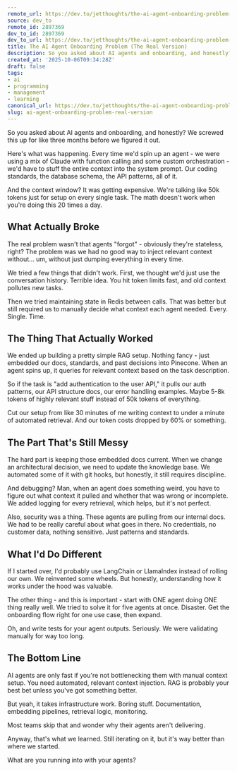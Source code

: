 ```yaml
---
remote_url: https://dev.to/jetthoughts/the-ai-agent-onboarding-problem-the-real-version-4m5l
source: dev_to
remote_id: 2897369
dev_to_id: 2897369
dev_to_url: https://dev.to/jetthoughts/the-ai-agent-onboarding-problem-the-real-version-4m5l
title: The AI Agent Onboarding Problem (The Real Version)
description: So you asked about AI agents and onboarding, and honestly? We screwed this up for like three months...
created_at: '2025-10-06T09:34:28Z'
draft: false
tags:
- ai
- programming
- management
- learning
canonical_url: https://dev.to/jetthoughts/the-ai-agent-onboarding-problem-the-real-version-4m5l
slug: ai-agent-onboarding-problem-real-version
---
```

So you asked about AI agents and onboarding, and honestly? We screwed this up for like three months before we figured it out.

Here's what was happening. Every time we'd spin up an agent - we were using a mix of Claude with function calling and some custom orchestration - we'd have to stuff the entire context into the system prompt. Our coding standards, the database schema, the API patterns, all of it.

And the context window? It was getting expensive. We're talking like 50k tokens just for setup on every single task. The math doesn't work when you're doing this 20 times a day.

## What Actually Broke

The real problem wasn't that agents "forgot" - obviously they're stateless, right? The problem was we had no good way to inject relevant context without... um, without just dumping everything in every time.

We tried a few things that didn't work. First, we thought we'd just use the conversation history. Terrible idea. You hit token limits fast, and old context pollutes new tasks.

Then we tried maintaining state in Redis between calls. That was better but still required us to manually decide what context each agent needed. Every. Single. Time.

## The Thing That Actually Worked

We ended up building a pretty simple RAG setup. Nothing fancy - just embedded our docs, standards, and past decisions into Pinecone. When an agent spins up, it queries for relevant context based on the task description.

So if the task is "add authentication to the user API," it pulls our auth patterns, our API structure docs, our error handling examples. Maybe 5-8k tokens of highly relevant stuff instead of 50k tokens of everything.

Cut our setup from like 30 minutes of me writing context to under a minute of automated retrieval. And our token costs dropped by 60% or something.

## The Part That's Still Messy

The hard part is keeping those embedded docs current. When we change an architectural decision, we need to update the knowledge base. We automated some of it with git hooks, but honestly, it still requires discipline.

And debugging? Man, when an agent does something weird, you have to figure out what context it pulled and whether that was wrong or incomplete. We added logging for every retrieval, which helps, but it's not perfect.

Also, security was a thing. These agents are pulling from our internal docs. We had to be really careful about what goes in there. No credentials, no customer data, nothing sensitive. Just patterns and standards.

## What I'd Do Different

If I started over, I'd probably use LangChain or LlamaIndex instead of rolling our own. We reinvented some wheels. But honestly, understanding how it works under the hood was valuable.

The other thing - and this is important - start with ONE agent doing ONE thing really well. We tried to solve it for five agents at once. Disaster. Get the onboarding flow right for one use case, then expand.

Oh, and write tests for your agent outputs. Seriously. We were validating manually for way too long.

## The Bottom Line

AI agents are only fast if you're not bottlenecking them with manual context setup. You need automated, relevant context injection. RAG is probably your best bet unless you've got something better.

But yeah, it takes infrastructure work. Boring stuff. Documentation, embedding pipelines, retrieval logic, monitoring. 

Most teams skip that and wonder why their agents aren't delivering.

Anyway, that's what we learned. Still iterating on it, but it's way better than where we started.

What are you running into with your agents?
